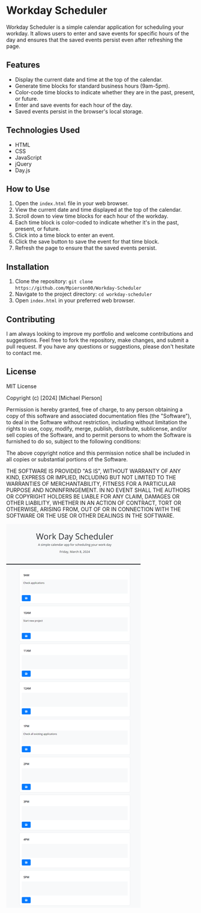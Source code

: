# Workday Scheduler

Workday Scheduler is a simple calendar application for scheduling your workday. It allows users to enter and save events for specific hours of the day and ensures that the saved events persist even after refreshing the page.

## Features

- Display the current date and time at the top of the calendar.
- Generate time blocks for standard business hours (9am-5pm).
- Color-code time blocks to indicate whether they are in the past, present, or future.
- Enter and save events for each hour of the day.
- Saved events persist in the browser's local storage.

## Technologies Used

- HTML
- CSS
- JavaScript
- jQuery
- Day.js

## How to Use

1. Open the `index.html` file in your web browser.
2. View the current date and time displayed at the top of the calendar.
3. Scroll down to view time blocks for each hour of the workday.
4. Each time block is color-coded to indicate whether it's in the past, present, or future.
5. Click into a time block to enter an event.
6. Click the save button to save the event for that time block.
7. Refresh the page to ensure that the saved events persist.

## Installation

1. Clone the repository: `git clone https://github.com/Mpierson00/Workday-Scheduler`
2. Navigate to the project directory: `cd workday-scheduler`
3. Open `index.html` in your preferred web browser.

## Contributing

I am always looking to improve my portfolio and welcome contributions and suggestions. Feel free to fork the repository, make changes, and submit a pull request. If you have any questions or suggestions, please don't hesitate to contact me.



## License
MIT License 

Copyright (c) [2024] [Michael Pierson]

Permission is hereby granted, free of charge, to any person obtaining a copy
of this software and associated documentation files (the "Software"), to deal
in the Software without restriction, including without limitation the rights
to use, copy, modify, merge, publish, distribute, sublicense, and/or sell
copies of the Software, and to permit persons to whom the Software is
furnished to do so, subject to the following conditions:

The above copyright notice and this permission notice shall be included in all
copies or substantial portions of the Software.

THE SOFTWARE IS PROVIDED "AS IS", WITHOUT WARRANTY OF ANY KIND, EXPRESS OR
IMPLIED, INCLUDING BUT NOT LIMITED TO THE WARRANTIES OF MERCHANTABILITY,
FITNESS FOR A PARTICULAR PURPOSE AND NONINFRINGEMENT. IN NO EVENT SHALL THE
AUTHORS OR COPYRIGHT HOLDERS BE LIABLE FOR ANY CLAIM, DAMAGES OR OTHER
LIABILITY, WHETHER IN AN ACTION OF CONTRACT, TORT OR OTHERWISE, ARISING FROM,
OUT OF OR IN CONNECTION WITH THE SOFTWARE OR THE USE OR OTHER DEALINGS IN THE
SOFTWARE.

![Workday Scheduler](./assets/imgs/127.0.0.1_5501_Class-Project_WorkDayScheduler_index.html.png)
